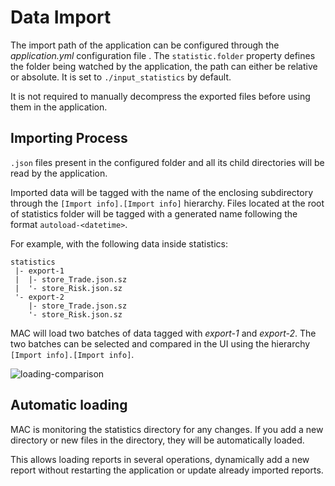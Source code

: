 # Data Import

The import path of the application can be configured through the
_application.yml_ configuration file . The `statistic.folder` property defines
the folder being watched by the application, the path can either be relative or
absolute. It is set to `./input_statistics` by default.

It is not required to manually decompress the exported files before using them
in the application.

## Importing Process

`.json` files present in the configured folder and all its child directories
will be read by the application.

Imported data will be tagged with the name of the enclosing subdirectory through
the `[Import info].[Import info]` hierarchy. Files located at the root of
statistics folder will be tagged with a generated name following the format
`autoload-<datetime>`.

For example, with the following data inside statistics:

```
statistics
 |- export-1
 |  |- store_Trade.json.sz
 |  '- store_Risk.json.sz
 '- export-2
    |- store_Trade.json.sz
    '- store_Risk.json.sz
```

MAC will load two batches of data tagged with _export-1_ and _export-2_. The two
batches can be selected and compared in the UI using the hierarchy `[Import
info].[Import info]`.

![loading-comparison](../assets/loading-comparison.png "Comparing the base
measures for two loaded reports")

## Automatic loading

MAC is monitoring the statistics directory for any changes. If you add a new
directory or new files in the directory, they will be automatically loaded.

This allows loading reports in several operations, dynamically add a new report
without restarting the application or update already imported reports.
